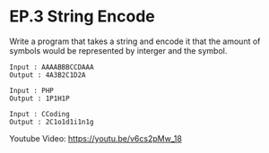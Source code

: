 # EP.3 String Encode

Write a program that takes a string and encode it that the amount of symbols
would be represented by interger and the symbol.

    Input : AAAABBBCCDAAA
    Output : 4A3B2C1D2A

    Input : PHP
    Output : 1P1H1P

    Input : CCoding
    Output : 2C1o1d1i1n1g

Youtube Video: https://youtu.be/v6cs2pMw_18